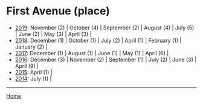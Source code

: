 # First Avenue (place)

  * [2019](./first-avenue-place-2019.md): 
      November (2) | 
      October (4) | 
      September (2) | 
      August (4) | 
      July (5) | 
      June (2) | 
      May (3) | 
      April (3) | 
  * [2018](./first-avenue-place-2018.md): 
      December (1) | 
      October (1) | 
      July (2) | 
      April (1) | 
      February (1) | 
      January (2) | 
  * [2017](./first-avenue-place-2017.md): 
      December (1) | 
      August (1) | 
      June (1) | 
      May (1) | 
      April (6) | 
  * [2016](./first-avenue-place-2016.md): 
      December (3) | 
      November (2) | 
      September (1) | 
      July (2) | 
      June (3) | 
      April (9) | 
  * [2015](./first-avenue-place-2015.md): 
      April (1) | 
  * [2014](./first-avenue-place-2014.md): 
      July (1) | 

----

[Home](../)
